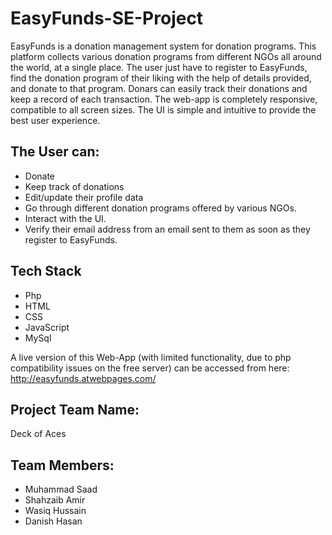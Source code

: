 # EasyFunds-SE-Project
EasyFunds is a donation management system for donation programs. This platform collects various donation programs from different NGOs all around the world, at a single place.
The user just have to register to EasyFunds, find the donation program of their liking with the help of details provided, and donate to that program.
Donars can easily track their donations and keep a record of each transaction.
The web-app is completely responsive, compatible to all screen sizes. The UI is simple and intuitive to provide the best user experience.
## The User can:
* Donate
* Keep track of donations
* Edit/update their profile data
* Go through different donation programs offered by various NGOs.
* Interact with the UI.
* Verify their email address from an email sent to them as soon as they register to EasyFunds.

## Tech Stack
* Php
* HTML
* CSS
* JavaScript
* MySql

A live version of this Web-App (with limited functionality, due to php compatibility issues on the free server) can be accessed from here: http://easyfunds.atwebpages.com/

## Project Team Name:
Deck of Aces

## Team Members:
* Muhammad Saad
* Shahzaib Amir
* Wasiq Hussain
* Danish Hasan
